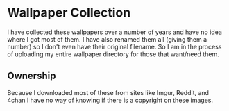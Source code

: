 # Wallpaper Collection

I have collected these wallpapers over a number of years and have no idea where I got most of them.  I have also renamed them all (giving them a number) so I don't even have their original filename. So I am in the process of uploading my entire wallpaper directory for those that want/need them.

## Ownership

Because I downloaded most of these from sites like Imgur, Reddit, and 4chan I have no way of knowing if there is a copyright on these images.
